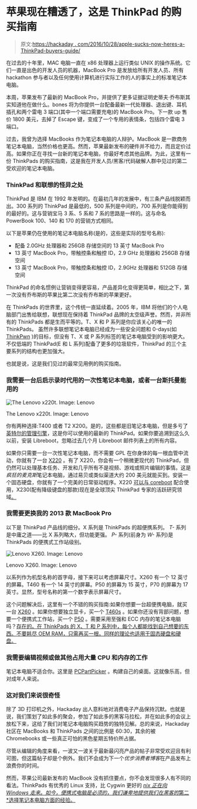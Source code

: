 # 苹果现在糟透了，这是 ThinkPad 的购买指南

> 原文:[https://hackaday . com/2016/10/28/apple-sucks-now-heres-a-ThinkPad-buyers-guide/](https://hackaday.com/2016/10/28/apple-sucks-now-heres-a-thinkpad-buyers-guide/)

在过去的十年里，MAC 电脑一直在 x86 处理器上运行类似 UNIX 的操作系统。它们一直是出色的开发人员的机器，MacBook Pro 是发放给所有开发人员、所有 hackathon 参与者以及任何使用计算机进行实际工作的人的事实上的标准笔记本电脑。

本周，苹果发布了最新的 MacBook Pro，并提供了更多证据证明史蒂夫·乔布斯其实知道他在做什么。bones 将为你提供一台配备最新一代处理器、退出键、耳机插孔和两个雷电 3 端口(其中一个端口需要充电)的 MacBook Pro。下一款 up 售价 1800 美元，去掉了 Escape 键，变成了一个专用的表情条，包括四个雷电 3 端口。

过去，我曾为选择 MacBooks 作为笔记本电脑的人辩护。MacBook 是一款商务笔记本电脑，当然价格也更高。然而，苹果最新发布的硬件并不给力，而且定价过高。如果你正在寻找一台新的笔记本电脑，你最好考虑其他品牌。为此，这里有一份 ThinkPads 的购买指南，这是我在开发人员/黑客/代码破解人群中见过的第二受欢迎的笔记本电脑。

### ThinkPad 和联想的怪异之处

ThinkPad 是 IBM 在 1992 年发明的。在最初几年的发展中，有三条产品线脱颖而出。300 系列的 ThinkPad 是最低的，500 系列是中间的，700 系列是你能得到的最好的。这与营销宝马 3 系、5 系和 7 系的思路是一样的。这与命名 PowerBook 100、140 和 170 的营销方式相同。

以下是苹果仍在使用的笔记本电脑名称(是的，这些是实际的型号名称):

*   配备 2.0GHz 处理器和 256GB 存储空间的 13 英寸 MacBook Pro
*   13 英寸 MacBook Pro，带触控条和触控 ID，2.9 GHz 处理器和 256GB 存储空间
*   13 英寸 MacBook Pro，带触控条和触控 ID，2.9GHz 处理器和 512GB 存储空间

ThinkPad 的命名惯例让营销变得更容易，产品差异化变得更简单，相比之下，第一次没有乔布斯的苹果比第二次没有乔布斯的苹果更好。

在 ThinkPads 的世界里，这个传统一直延续着。2005 年，IBM 将他们的个人电脑部门出售给联想，联想现在保持着 ThinkPad 品牌的太空级声誉。然而，并非所有的 ThinkPads 都是生而平等的。T、X 和 P 系列是你应该关心的唯一的 ThinkPads。 虽然许多联想笔记本电脑已经成为一些安全问题和 0-days(如 [ThinkPwn](https://github.com/Cr4sh/ThinkPwn) )的目标，但没有 T、X 或 P 系列标签的笔记本电脑受到的影响更大。不仅低端的 ThinkPad(E 和 L 系列)配备了更多的垃圾软件，ThinkPad 的三个主要系列的结构也更加强大。

也就是说，这是我们见过的最常见用例的购买指南。

### 我需要一台后启示录时代用的一次性笔记本电脑，或者一台斯托曼能用的

![The Lenovo x220t. Image: Lenovo](../Images/2bb30b02ae8192623ab70a45ee185a08.png)

The Lenovo x220t. Image: Lenovo

你有两种选择:T400 或者 T2 X200。是的，这些都是旧笔记本电脑，但是多亏了[英特尔的管理引擎](http://hackaday.com/2016/01/22/the-trouble-with-intels-management-engine/)，这是你可以使用的最新的 ThinkPad。如果你要追溯到这么久以前，安装 Libreboot，忽略过去几个月 Libreboot 邮件列表上的所有内容。

如果你只需要一台一次性笔记本电脑，而不需要 GPL 在你身体的每一根血管中流动，你就有了一台 [X220](http://support.lenovo.com/us/en/products/laptops-and-netbooks/thinkpad-x-series-laptops/thinkpad-x220?c=1&beta=false) 。有了 X220，你会有一个稍微更现代的 ThinkPad，但仍然可以处理基本任务、开发和几乎所有不是视频、游戏或照片编辑的事情。这是*疯狂的麦克斯*笔记本电脑，通过易贝或类似渠道大约 200 美元就能买到。安装一个固态硬盘，你就有了一个完美的日常驱动程序。X220 [可以与 coreboot](https://www.coreboot.org/Board:lenovo/x220) 配合使用，X230(配有降级键盘的那款)现在是全球顶尖 ThinkPad 专家的活跃研究领域[。](https://twitter.com/qrs/status/791323795818704896)

### 我需要更换我的 2013 款 MacBook Pro

以下是 ThinkPad 产品线的细分。X 系列是 ThinkPads 的超便携系列。 *T-* 系列是中庸之道——比 X 系列略大，但功能更强。 *P-* 系列(前身为 *W-* 系列)是 ThinkPads 的便携式工作站级别。

![Lenovo X260\. Image: Lenovo](../Images/fa6660ce7b894614395775335c4798fc.png)

Lenovo X260\. Image: Lenovo

以系列作为机型名称的首字母，接下来可以考虑屏幕尺寸。X260 有一个 12 英寸的屏幕。T460 有一个 14 英寸的屏幕。P50 的屏幕为 15 英寸，P70 的屏幕为 17 英寸。显然，型号名称的第一个数字表示屏幕尺寸。

这个问题解决后，这里有一个不错的购买指南:如果你想要一台超便携电脑，就买一台 [X260](http://shop.lenovo.com/us/en/laptops/thinkpad/x-series/x260/) 。如果你想要独立显卡，买一个 [T460s](http://shop.lenovo.com/us/en/laptops/thinkpad/t-series/t460s/) 。如果你还没有背部问题，想要一个便携式工作站，买一个 [P50](http://shop.lenovo.com/us/en/laptops/thinkpad/p-series/p50/) 。需要采用至强和 ECC 内存的笔记本电脑吗？[存在的。在 ThinkPads 的 X、T 和 P 系列中，每个人都能找到自己想要的东西。不要耗尽 OEM RAM，只需再买一根。同样的理论也适用于固态硬盘和硬盘。](http://shop.lenovo.com/us/en/laptops/thinkpad/p-series/p70/)

### 我需要编辑视频或做其他占用大量 CPU 和内存的工作

笔记本电脑不适合你。这里是 [PCPartPicker](https://pcpartpicker.com/) 。构建自己的桌面。这就像乐高，但对成年人来说。

### 这对我们来说很奇怪

除了 3D 打印机之外，Hackaday 出人意料地对消费电子产品保持沉默。也就是说，我们策划了如此多的聚会，参加了如此多的黑客马拉松，并在如此多的会议上放松下来，这给了我们对笔记本电脑购买趋势的独特见解。总的来说，Hackaday 社区在 MacBooks 和 ThinkPads 之间的比例是 60:30，其余的被 Chromebooks 或一些真正可怕的黑色星期五特价所占据。

尽管从编辑的角度来看，一波又一波关于最新最闪亮产品的帖子非常受欢迎且有利可图，但这篇帖子却是个例外。我们不会成为下一个*优步消费者博客*在产品发布上浪费你的时间。

然而，苹果公司最新发布的 MacBook 没有抓住要点，你不会发现很多人有不同的看法。ThinkPads 有优秀的 Linux 支持，比 Cygwin 更好的 [*nix 正在向 Windows 走来。如今，便携式电脑是必须的，我们谦卑地提供我们在黑客的*第二*选择笔记本电脑方面的经验。](https://hackaday.com/2016/03/30/windows-and-ubuntu-cygwin-can-suck-it/)